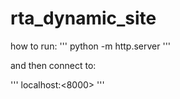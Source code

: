 # rta_dynamic_site
how to run:
'''
python -m http.server <port>
'''

and then connect to:

'''
localhost:<8000>
'''